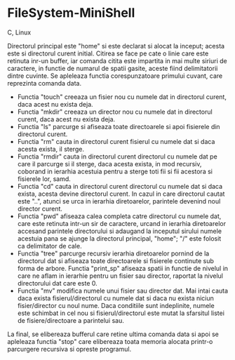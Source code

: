 # FileSystem-MiniShell
 C, Linux

  Directorul principal este "home" si este declarat si alocat la inceput; acesta este si directorul curent initial.
    Citirea se face pe cate o linie care este retinuta inr-un buffer, iar comanda citita este impartita in mai multe
siriuri de caractere, in functie de numarul de spatii gasite, aceste fiind delimitatorii dintre cuvinte.
   Se apleleaza functia corespunzatoare primului cuvant, care reprezinta comanda data.   
   
   - Functia "touch" creeaza un fisier nou cu numele dat in directorul curent, daca acest nu exista deja.
   - Functia "mkdir" creeaza un director nou cu numele dat in directorul curent, daca acest nu exista deja.
   - Functia "ls" parcurge si afiseaza toate directoarele si apoi fisierele din directorul curent.
   - Functia "rm" cauta in directorul curent fisierul cu numele dat si daca acesta exista, il sterge.
   - Functia "rmdir"  cauta in directorul curent directorul cu numele dat pe care il parcurge si il sterge, 
daca acesta exista, in mod recursiv, coborand in ierarhia acestuia pentru a sterge toti fii si fii acestora si fisierele lor, samd.
   - Functia "cd" cauta in directorul curent directorul cu numele dat si daca exista, acesta devine directorul
curent. In cazul in care directorul cautat este "..", atunci se urca in ierarhia diretoarelor, parintele
devenind noul director curent.
   - Functia "pwd" afiseaza calea completa catre directorul cu numele dat, care este retinuta intr-un sir de 
caractere, urcand in ierarhia diretoarelor accesand parintele directorului si adaugand la inceputul sirului
numele acestuia pana se ajunge la directorul principal, "home"; "/" este folosit ca delimitator de cale.
   - Functia "tree" parcurge recursiv ierarhia diretoarelor pornind de la directorul dat si afiseaza toate
directoarele si fisierele continute sub forma de arbore. Functia "print_sp" afiseaza spatii in functie de
nivelul in care ne aflam in ierarhie pentru un fisier sau director, raportat la nivelul directorului dat care este 0.
   - Functia "mv" modifica numele unui fisier sau director dat. Mai intai cauta daca exista fisierul/directorul 
cu numele dat si daca nu exista niciun fisier/director cu noul nume. Daca conditiile sunt indeplinite, numele este
schimbat in cel nou si fisierul/directorul este mutat la sfarsitul listei de fisiere/directoare a parintelui sau.

   La final, se elibereaza bufferul care retine ultima comanda data si apoi se apleleaza functia "stop" 
care elibereaza toata memoria alocata printr-o parcurgere recursiva si opreste programul.

